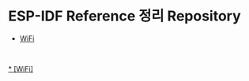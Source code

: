 # ESP-IDF Reference 정리 Repository
<ul>
<li><a href="https://https://github.com/JeHeeYu/ESP-IDF/tree/main/WiFi" target="_blank">WiFi</li>
</ul>

<br>

&#42; [[WiFi]](https://github.com/JeHeeYu/ESP-IDF/tree/main/WiFi)
